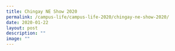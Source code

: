 ```yaml
---
title: Chingay NE Show 2020
permalink: /campus-life/campus-life-2020/chingay-ne-show-2020/
date: 2020-01-22
layout: post
description: ""
image: ""
---
```

